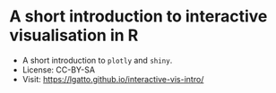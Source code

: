 # A short introduction to interactive visualisation in R

- A short introduction to `plotly` and `shiny`.
- License: CC-BY-SA
- Visit: https://lgatto.github.io/interactive-vis-intro/
